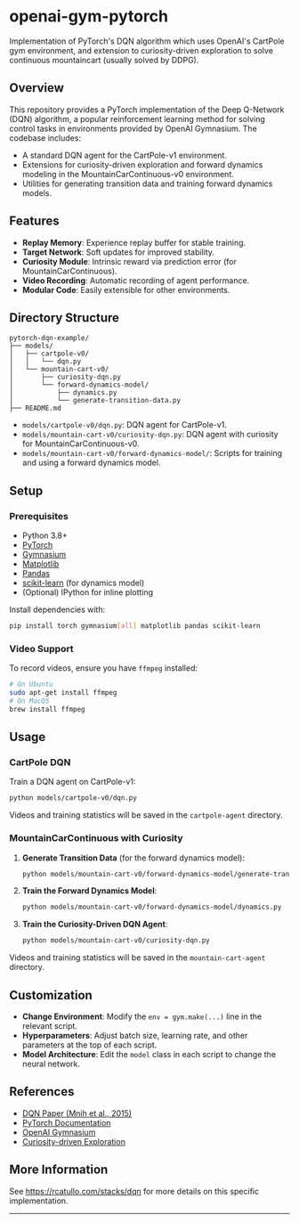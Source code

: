 # openai-gym-pytorch

Implementation of PyTorch's DQN algorithm which uses OpenAI's CartPole gym environment, and extension to curiosity-driven exploration to solve continuous mountaincart (usually solved by DDPG).

## Overview

This repository provides a PyTorch implementation of the Deep Q-Network (DQN) algorithm, a popular reinforcement learning method for solving control tasks in environments provided by OpenAI Gymnasium. The codebase includes:

- A standard DQN agent for the CartPole-v1 environment.
- Extensions for curiosity-driven exploration and forward dynamics modeling in the MountainCarContinuous-v0 environment.
- Utilities for generating transition data and training forward dynamics models.

## Features

- **Replay Memory**: Experience replay buffer for stable training.
- **Target Network**: Soft updates for improved stability.
- **Curiosity Module**: Intrinsic reward via prediction error (for MountainCarContinuous).
- **Video Recording**: Automatic recording of agent performance.
- **Modular Code**: Easily extensible for other environments.

## Directory Structure

```
pytorch-dqn-example/
├── models/
│   ├── cartpole-v0/
│   │   └── dqn.py
│   └── mountain-cart-v0/
│       ├── curiosity-dqn.py
│       └── forward-dynamics-model/
│           ├── dynamics.py
│           └── generate-transition-data.py
├── README.md
```

- `models/cartpole-v0/dqn.py`: DQN agent for CartPole-v1.
- `models/mountain-cart-v0/curiosity-dqn.py`: DQN agent with curiosity for MountainCarContinuous-v0.
- `models/mountain-cart-v0/forward-dynamics-model/`: Scripts for training and using a forward dynamics model.

## Setup

### Prerequisites

- Python 3.8+
- [PyTorch](https://pytorch.org/)
- [Gymnasium](https://gymnasium.farama.org/)
- [Matplotlib](https://matplotlib.org/)
- [Pandas](https://pandas.pydata.org/)
- [scikit-learn](https://scikit-learn.org/) (for dynamics model)
- (Optional) IPython for inline plotting

Install dependencies with:

```bash
pip install torch gymnasium[all] matplotlib pandas scikit-learn
```

### Video Support

To record videos, ensure you have `ffmpeg` installed:

```bash
# On Ubuntu
sudo apt-get install ffmpeg
# On MacOS
brew install ffmpeg
```

## Usage

### CartPole DQN

Train a DQN agent on CartPole-v1:

```bash
python models/cartpole-v0/dqn.py
```

Videos and training statistics will be saved in the `cartpole-agent` directory.

### MountainCarContinuous with Curiosity

1. **Generate Transition Data** (for the forward dynamics model):

    ```bash
    python models/mountain-cart-v0/forward-dynamics-model/generate-transition-data.py
    ```

2. **Train the Forward Dynamics Model**:

    ```bash
    python models/mountain-cart-v0/forward-dynamics-model/dynamics.py
    ```

3. **Train the Curiosity-Driven DQN Agent**:

    ```bash
    python models/mountain-cart-v0/curiosity-dqn.py
    ```

Videos and training statistics will be saved in the `mountain-cart-agent` directory.

## Customization

- **Change Environment**: Modify the `env = gym.make(...)` line in the relevant script.
- **Hyperparameters**: Adjust batch size, learning rate, and other parameters at the top of each script.
- **Model Architecture**: Edit the `model` class in each script to change the neural network.

## References

- [DQN Paper (Mnih et al., 2015)](https://www.nature.com/articles/nature14236)
- [PyTorch Documentation](https://pytorch.org/docs/stable/index.html)
- [OpenAI Gymnasium](https://gymnasium.farama.org/)
- [Curiosity-driven Exploration](https://pathak22.github.io/noreward-rl/)

## More Information

See https://rcatullo.com/stacks/dqn for more details on this specific implementation.

---
